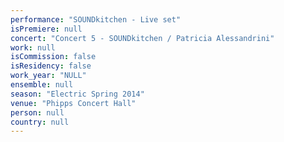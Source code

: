 ```yaml
---
performance: "SOUNDkitchen - Live set"
isPremiere: null
concert: "Concert 5 - SOUNDkitchen / Patricia Alessandrini"
work: null
isCommission: false
isResidency: false
work_year: "NULL"
ensemble: null
season: "Electric Spring 2014"
venue: "Phipps Concert Hall"
person: null
country: null
---
```


